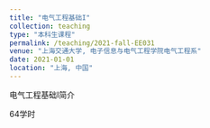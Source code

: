 ```yaml
---
title: "电气工程基础I"
collection: teaching
type: "本科生课程"
permalink: /teaching/2021-fall-EE031
venue: "上海交通大学, 电子信息与电气工程学院电气工程系"
date: 2021-01-01
location: "上海, 中国"
---
```


电气工程基础I简介

64学时